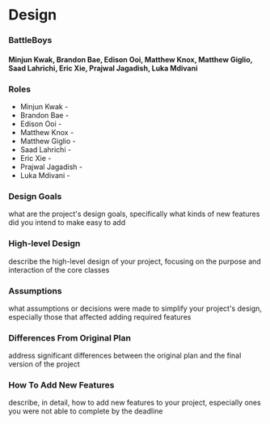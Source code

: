 # Design
### BattleBoys
#### Minjun Kwak, Brandon Bae, Edison Ooi, Matthew Knox, Matthew Giglio, Saad Lahrichi, Eric Xie, Prajwal Jagadish, Luka Mdivani

### Roles

* Minjun Kwak - 
* Brandon Bae - 
* Edison Ooi - 
* Matthew Knox -
* Matthew Giglio -
* Saad Lahrichi - 
* Eric Xie - 
* Prajwal Jagadish - 
* Luka Mdivani - 

### Design Goals
what are the project's design goals, 
specifically what kinds of new features 
did you intend to make easy to add

### High-level Design
describe the high-level design of your project,
focusing on the purpose and interaction of the core classes

### Assumptions
what assumptions or decisions were made to simplify your 
project's design, especially those that affected adding required features

### Differences From Original Plan
address significant differences between the original 
plan and the final version of the project

### How To Add New Features
describe, in detail, how to add new features to your project, 
especially ones you were not able to complete by the deadline